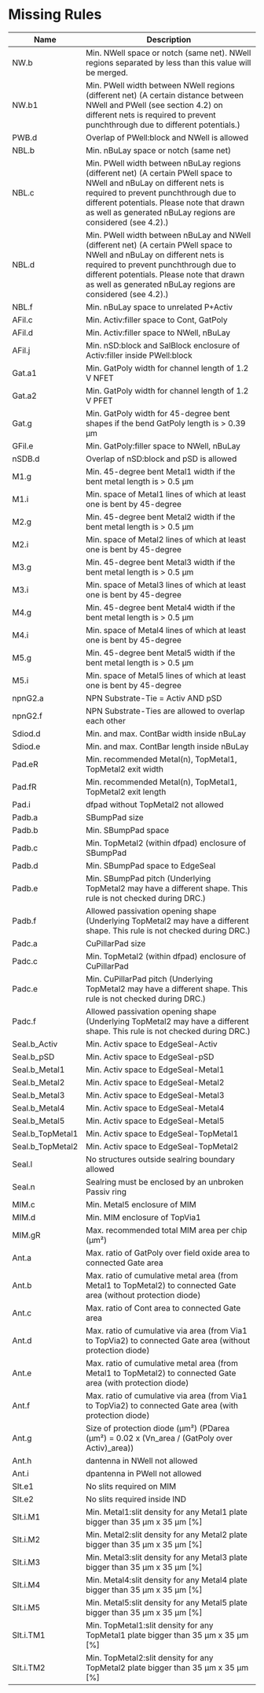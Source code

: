 # Missing Rules

| Name             | Description                                                                                                                                                                                                                                                                   |
| ---------------- | ----------------------------------------------------------------------------------------------------------------------------------------------------------------------------------------------------------------------------------------------------------------------------- |
| NW.b             | Min. NWell space or notch (same net). NWell regions separated by less than this value will be merged.                                                                                                                                                                         |
| NW.b1            | Min. PWell width between NWell regions (different net) (A certain distance between NWell and PWell (see section 4.2) on different nets is required to prevent punchthrough due to different potentials.)                                                                      |
| PWB.d            | Overlap of PWell:block and NWell is allowed                                                                                                                                                                                                                                   |
| NBL.b            | Min. nBuLay space or notch (same net)                                                                                                                                                                                                                                         |
| NBL.c            | Min. PWell width between nBuLay regions (different net) (A certain PWell space to NWell and nBuLay on different nets is required to prevent punchthrough due to different potentials. Please note that drawn as well as generated nBuLay regions are considered (see 4.2).)   |
| NBL.d            | Min. PWell width between nBuLay and NWell (different net) (A certain PWell space to NWell and nBuLay on different nets is required to prevent punchthrough due to different potentials. Please note that drawn as well as generated nBuLay regions are considered (see 4.2).) |
| NBL.f            | Min. nBuLay space to unrelated P+Activ                                                                                                                                                                                                                                        |
| AFil.c           | Min. Activ:filler space to Cont, GatPoly                                                                                                                                                                                                                                      |
| AFil.d           | Min. Activ:filler space to NWell, nBuLay                                                                                                                                                                                                                                      |
| AFil.j           | Min. nSD:block and SalBlock enclosure of Activ:filler inside PWell:block                                                                                                                                                                                                      |
| Gat.a1           | Min. GatPoly width for channel length of 1.2 V NFET                                                                                                                                                                                                                           |
| Gat.a2           | Min. GatPoly width for channel length of 1.2 V PFET                                                                                                                                                                                                                           |
| Gat.g            | Min. GatPoly width for 45-degree bent shapes if the bend GatPoly length is > 0.39 µm                                                                                                                                                                                          |
| GFil.e           | Min. GatPoly:filler space to NWell, nBuLay                                                                                                                                                                                                                                    |
| nSDB.d           | Overlap of nSD:block and pSD is allowed                                                                                                                                                                                                                                       |
| M1.g             | Min. 45-degree bent Metal1 width if the bent metal length is > 0.5 µm                                                                                                                                                                                                         |
| M1.i             | Min. space of Metal1 lines of which at least one is bent by 45-degree                                                                                                                                                                                                         |
| M2.g             | Min. 45-degree bent Metal2 width if the bent metal length is > 0.5 µm                                                                                                                                                                                                         |
| M2.i             | Min. space of Metal2 lines of which at least one is bent by 45-degree                                                                                                                                                                                                         |
| M3.g             | Min. 45-degree bent Metal3 width if the bent metal length is > 0.5 µm                                                                                                                                                                                                         |
| M3.i             | Min. space of Metal3 lines of which at least one is bent by 45-degree                                                                                                                                                                                                         |
| M4.g             | Min. 45-degree bent Metal4 width if the bent metal length is > 0.5 µm                                                                                                                                                                                                         |
| M4.i             | Min. space of Metal4 lines of which at least one is bent by 45-degree                                                                                                                                                                                                         |
| M5.g             | Min. 45-degree bent Metal5 width if the bent metal length is > 0.5 µm                                                                                                                                                                                                         |
| M5.i             | Min. space of Metal5 lines of which at least one is bent by 45-degree                                                                                                                                                                                                         |
| npnG2.a          | NPN Substrate-Tie = Activ AND pSD                                                                                                                                                                                                                                             |
| npnG2.f          | NPN Substrate-Ties are allowed to overlap each other                                                                                                                                                                                                                          |
| Sdiod.d          | Min. and max. ContBar width inside nBuLay                                                                                                                                                                                                                                     |
| Sdiod.e          | Min. and max. ContBar length inside nBuLay                                                                                                                                                                                                                                    |
| Pad.eR           | Min. recommended Metal(n), TopMetal1, TopMetal2 exit width                                                                                                                                                                                                                    |
| Pad.fR           | Min. recommended Metal(n), TopMetal1, TopMetal2 exit length                                                                                                                                                                                                                   |
| Pad.i            | dfpad without TopMetal2 not allowed                                                                                                                                                                                                                                           |
| Padb.a           | SBumpPad size                                                                                                                                                                                                                                                                 |
| Padb.b           | Min. SBumpPad space                                                                                                                                                                                                                                                           |
| Padb.c           | Min. TopMetal2 (within dfpad) enclosure of SBumpPad                                                                                                                                                                                                                           |
| Padb.d           | Min. SBumpPad space to EdgeSeal                                                                                                                                                                                                                                               |
| Padb.e           | Min. SBumpPad pitch (Underlying TopMetal2 may have a different shape. This rule is not checked during DRC.)                                                                                                                                                                   |
| Padb.f           | Allowed passivation opening shape (Underlying TopMetal2 may have a different shape. This rule is not checked during DRC.)                                                                                                                                                     |
| Padc.a           | CuPillarPad size                                                                                                                                                                                                                                                              |
| Padc.c           | Min. TopMetal2 (within dfpad) enclosure of CuPillarPad                                                                                                                                                                                                                        |
| Padc.e           | Min. CuPillarPad pitch (Underlying TopMetal2 may have a different shape. This rule is not checked during DRC.)                                                                                                                                                                |
| Padc.f           | Allowed passivation opening shape (Underlying TopMetal2 may have a different shape. This rule is not checked during DRC.)                                                                                                                                                     |
| Seal.b_Activ     | Min. Activ space to EdgeSeal-Activ                                                                                                                                                                                                                                            |
| Seal.b_pSD       | Min. Activ space to EdgeSeal-pSD                                                                                                                                                                                                                                              |
| Seal.b_Metal1    | Min. Activ space to EdgeSeal-Metal1                                                                                                                                                                                                                                           |
| Seal.b_Metal2    | Min. Activ space to EdgeSeal-Metal2                                                                                                                                                                                                                                           |
| Seal.b_Metal3    | Min. Activ space to EdgeSeal-Metal3                                                                                                                                                                                                                                           |
| Seal.b_Metal4    | Min. Activ space to EdgeSeal-Metal4                                                                                                                                                                                                                                           |
| Seal.b_Metal5    | Min. Activ space to EdgeSeal-Metal5                                                                                                                                                                                                                                           |
| Seal.b_TopMetal1 | Min. Activ space to EdgeSeal-TopMetal1                                                                                                                                                                                                                                        |
| Seal.b_TopMetal2 | Min. Activ space to EdgeSeal-TopMetal2                                                                                                                                                                                                                                        |
| Seal.l           | No structures outside sealring boundary allowed                                                                                                                                                                                                                               |
| Seal.n           | Sealring must be enclosed by an unbroken Passiv ring                                                                                                                                                                                                                          |
| MIM.c            | Min. Metal5 enclosure of MIM                                                                                                                                                                                                                                                  |
| MIM.d            | Min. MIM enclosure of TopVia1                                                                                                                                                                                                                                                 |
| MIM.gR           | Max. recommended total MIM area per chip (µm²)                                                                                                                                                                                                                                |
| Ant.a            | Max. ratio of GatPoly over field oxide area to connected Gate area                                                                                                                                                                                                            |
| Ant.b            | Max. ratio of cumulative metal area (from Metal1 to TopMetal2) to connected Gate area (without protection diode)                                                                                                                                                              |
| Ant.c            | Max. ratio of Cont area to connected Gate area                                                                                                                                                                                                                                |
| Ant.d            | Max. ratio of cumulative via area (from Via1 to TopVia2) to connected Gate area (without protection diode)                                                                                                                                                                    |
| Ant.e            | Max. ratio of cumulative metal area (from Metal1 to TopMetal2) to connected Gate area (with protection diode)                                                                                                                                                                 |
| Ant.f            | Max. ratio of cumulative via area (from Via1 to TopVia2) to connected Gate area (with protection diode)                                                                                                                                                                       |
| Ant.g            | Size of protection diode (µm²) (PDarea (µm²) = 0.02 x (Vn_area / (GatPoly over Activ)_area))                                                                                                                                                                                  |
| Ant.h            | dantenna in NWell not allowed                                                                                                                                                                                                                                                 |
| Ant.i            | dpantenna in PWell not allowed                                                                                                                                                                                                                                                |
| Slt.e1           | No slits required on MIM                                                                                                                                                                                                                                                      |
| Slt.e2           | No slits required inside IND                                                                                                                                                                                                                                                  |
| Slt.i.M1         | Min. Metal1:slit density for any Metal1 plate bigger than 35 µm x 35 µm [%]                                                                                                                                                                                                   |
| Slt.i.M2         | Min. Metal2:slit density for any Metal2 plate bigger than 35 µm x 35 µm [%]                                                                                                                                                                                                   |
| Slt.i.M3         | Min. Metal3:slit density for any Metal3 plate bigger than 35 µm x 35 µm [%]                                                                                                                                                                                                   |
| Slt.i.M4         | Min. Metal4:slit density for any Metal4 plate bigger than 35 µm x 35 µm [%]                                                                                                                                                                                                   |
| Slt.i.M5         | Min. Metal5:slit density for any Metal5 plate bigger than 35 µm x 35 µm [%]                                                                                                                                                                                                   |
| Slt.i.TM1        | Min. TopMetal1:slit density for any TopMetal1 plate bigger than 35 µm x 35 µm [%]                                                                                                                                                                                             |
| Slt.i.TM2        | Min. TopMetal2:slit density for any TopMetal2 plate bigger than 35 µm x 35 µm [%]                                                                                                                                                                                             |
